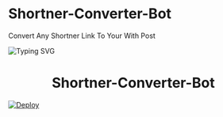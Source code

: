 # Shortner-Converter-Bot
Convert Any Shortner Link To Your With Post

![Typing SVG](https://readme-typing-svg.herokuapp.com/?lines=ANY+SHORTNER+BULK+POST+CONVERTER!;CREATED+BY+TECHNICAL+CYNITE!;A+ADVANCE+BOT+WITH+COOL+FEATURES!)
</p>

</p>
<h1 align="center">
  <b>Shortner-Converter-Bot</b>
</h1>

[![Deploy](https://www.herokucdn.com/deploy/button.svg)](https://heroku.com/deploy?template=https://github.com/cyniteofficial/Shortner-Converter-Bot-V2)
